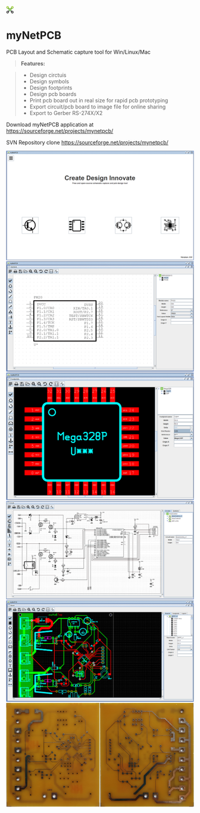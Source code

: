 
![myNetPCB](screenshots/logo.png?raw=true "myNetPCB") 
# myNetPCB
PCB Layout and Schematic capture tool for Win/Linux/Mac
> **Features:**

> - Design circtuis
> - Design symbols
> - Design footprints
> - Design pcb boards
> - Print pcb board out in real size for rapid pcb prototyping
> - Export circuit/pcb board to image file for online sharing
> - Export to Gerber RS-274X/X2

Download myNetPCB application at
https://sourceforge.net/projects/mynetpcb/

SVN Repository clone
https://sourceforge.net/projects/mynetpcb/

![myNetPCB](/screenshots/mynetpcb.png)
![Symbols](/screenshots/symbols.png)
![Footprints](/screenshots/footprints.png)
![Circuit](/screenshots/circuit.png)
![Board](/screenshots/board.png)
![PCB](/screenshots/pcb.png)

